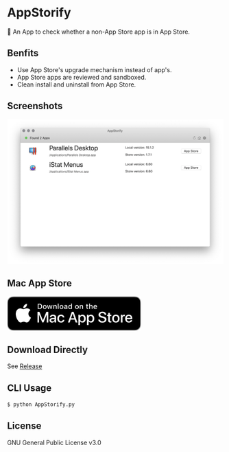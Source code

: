 # AppStorify
🍎 An App to check whether a non-App Store app is in App Store.

## Benfits

* Use App Store's upgrade mechanism instead of app's.
* App Store apps are reviewed and sandboxed.
* Clean install and uninstall from App Store.

## Screenshots

![Screenshot of AppStorify](https://github.com/rwv/AppStorify/blob/main/img/README/Screenshot.png?raw=true)
## Mac App Store

[![Download on the Mac App Store](https://raw.githubusercontent.com/rwv/AppStorify/main/img/README/Download_on_the_Mac_App_Store_Badge.svg)](https://apps.apple.com/us/app/appstorify/id1591245624)

## Download Directly

See [Release](https://github.com/rwv/AppStorify/releases)

## CLI Usage

``` bash
$ python AppStorify.py
```

## License

GNU General Public License v3.0
